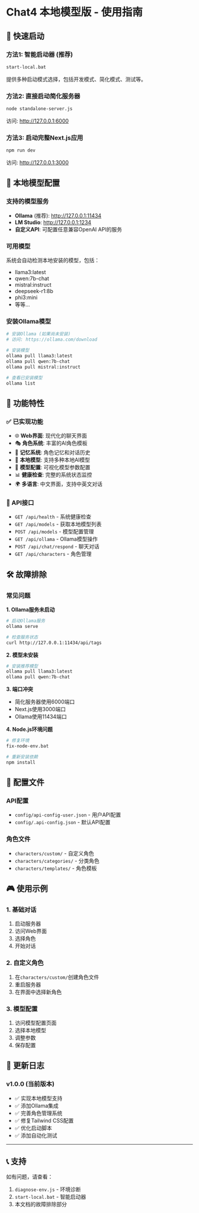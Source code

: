 # Chat4 本地模型版 - 使用指南

## 🚀 快速启动

### 方法1: 智能启动器 (推荐)
```bash
start-local.bat
```
提供多种启动模式选择，包括开发模式、简化模式、测试等。

### 方法2: 直接启动简化服务器
```bash
node standalone-server.js
```
访问: http://127.0.0.1:6000

### 方法3: 启动完整Next.js应用
```bash
npm run dev
```
访问: http://127.0.0.1:3000

## 🤖 本地模型配置

### 支持的模型服务
- **Ollama** (推荐): http://127.0.0.1:11434
- **LM Studio**: http://127.0.0.1:1234
- **自定义API**: 可配置任意兼容OpenAI API的服务

### 可用模型
系统会自动检测本地安装的模型，包括：
- llama3:latest
- qwen:7b-chat
- mistral:instruct
- deepseek-r1:8b
- phi3:mini
- 等等...

### 安装Ollama模型
```bash
# 安装Ollama (如果尚未安装)
# 访问: https://ollama.com/download

# 安装模型
ollama pull llama3:latest
ollama pull qwen:7b-chat
ollama pull mistral:instruct

# 查看已安装模型
ollama list
```

## 🎯 功能特性

### ✅ 已实现功能
- 🌐 **Web界面**: 现代化的聊天界面
- 🎭 **角色系统**: 丰富的AI角色模板
- 🧠 **记忆系统**: 角色记忆和对话历史
- 🤖 **本地模型**: 支持多种本地AI模型
- 🔧 **模型配置**: 可视化模型参数配置
- 📊 **健康检查**: 完整的系统状态监控
- 🌍 **多语言**: 中文界面，支持中英文对话

### 🔧 API接口
- `GET /api/health` - 系统健康检查
- `GET /api/models` - 获取本地模型列表
- `POST /api/models` - 模型配置管理
- `GET /api/ollama` - Ollama模型操作
- `POST /api/chat/respond` - 聊天对话
- `GET /api/characters` - 角色管理

## 🛠️ 故障排除

### 常见问题

**1. Ollama服务未启动**
```bash
# 启动Ollama服务
ollama serve

# 检查服务状态
curl http://127.0.0.1:11434/api/tags
```

**2. 模型未安装**
```bash
# 安装推荐模型
ollama pull llama3:latest
ollama pull qwen:7b-chat
```

**3. 端口冲突**
- 简化服务器使用6000端口
- Next.js使用3000端口
- Ollama使用11434端口

**4. Node.js环境问题**
```bash
# 修复环境
fix-node-env.bat

# 重新安装依赖
npm install
```

## 📝 配置文件

### API配置
- `config/api-config-user.json` - 用户API配置
- `config/.api-config.json` - 默认API配置

### 角色文件
- `characters/custom/` - 自定义角色
- `characters/categories/` - 分类角色
- `characters/templates/` - 角色模板

## 🎮 使用示例

### 1. 基础对话
1. 启动服务器
2. 访问Web界面
3. 选择角色
4. 开始对话

### 2. 自定义角色
1. 在`characters/custom/`创建角色文件
2. 重启服务器
3. 在界面中选择新角色

### 3. 模型配置
1. 访问模型配置页面
2. 选择本地模型
3. 调整参数
4. 保存配置

## 🔄 更新日志

### v1.0.0 (当前版本)
- ✅ 实现本地模型支持
- ✅ 添加Ollama集成
- ✅ 完善角色管理系统
- ✅ 修复Tailwind CSS配置
- ✅ 优化启动脚本
- ✅ 添加自动化测试

---

## 📞 支持

如有问题，请查看：
1. `diagnose-env.js` - 环境诊断
2. `start-local.bat` - 智能启动器
3. 本文档的故障排除部分